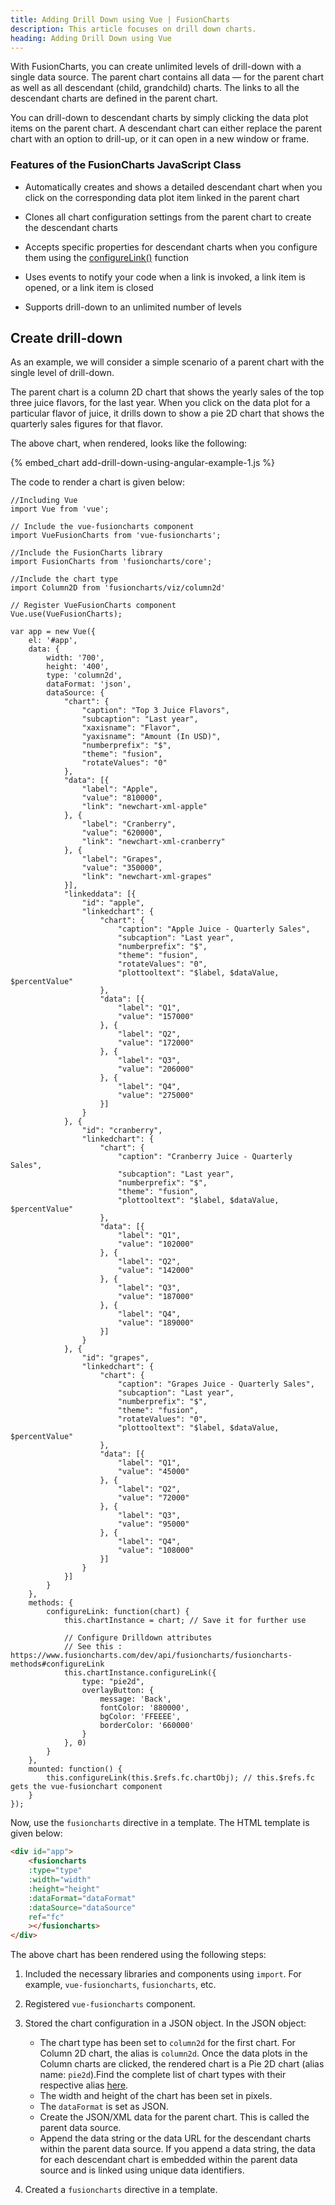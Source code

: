 ```yaml
---
title: Adding Drill Down using Vue | FusionCharts
description: This article focuses on drill down charts.
heading: Adding Drill Down using Vue
---
```


With FusionCharts, you can create unlimited levels of drill-down with a single data source. The parent chart contains all data — for the parent chart as well as all descendant (child, grandchild) charts. The links to all the descendant charts are defined in the parent chart.

You can drill-down to descendant charts by simply clicking the data plot items on the parent chart. A descendant chart can either replace the parent chart with an option to drill-up, or it can open in a new window or frame.

### Features of the FusionCharts JavaScript Class

* Automatically creates and shows a detailed descendant chart when you click on the corresponding data plot item linked in the parent chart

* Clones all chart configuration settings from the parent chart to create the descendant charts

* Accepts specific properties for descendant charts when you configure them using the [configureLink()](https://www.fusioncharts.com/dev/api/fusioncharts/fusioncharts-methods#configurelink) function

* Uses events to notify your code when a link is invoked, a link item is opened, or a link item is closed

* Supports drill-down to an unlimited number of levels

## Create drill-down 

As an example, we will consider a simple scenario of a parent chart with the single level of drill-down.

The parent chart is a column 2D chart that shows the yearly sales of the top three juice flavors, for the last year. When you click on the data plot for a particular flavor of juice, it drills down to show a pie 2D chart that shows the quarterly sales figures for that flavor.

The above chart, when rendered, looks like the following:

{% embed_chart add-drill-down-using-angular-example-1.js %}

The code to render a chart is given below:

```
//Including Vue
import Vue from 'vue';

// Include the vue-fusioncharts component
import VueFusionCharts from 'vue-fusioncharts';

//Include the FusionCharts library
import FusionCharts from 'fusioncharts/core';

//Include the chart type
import Column2D from 'fusioncharts/viz/column2d'

// Register VueFusionCharts component
Vue.use(VueFusionCharts);

var app = new Vue({
    el: '#app',
    data: {
        width: '700',
        height: '400',
        type: 'column2d',
        dataFormat: 'json',
        dataSource: {
            "chart": {
                "caption": "Top 3 Juice Flavors",
                "subcaption": "Last year",
                "xaxisname": "Flavor",
                "yaxisname": "Amount (In USD)",
                "numberprefix": "$",
                "theme": "fusion",
                "rotateValues": "0"
            },
            "data": [{
                "label": "Apple",
                "value": "810000",
                "link": "newchart-xml-apple"
            }, {
                "label": "Cranberry",
                "value": "620000",
                "link": "newchart-xml-cranberry"
            }, {
                "label": "Grapes",
                "value": "350000",
                "link": "newchart-xml-grapes"
            }],
            "linkeddata": [{
                "id": "apple",
                "linkedchart": {
                    "chart": {
                        "caption": "Apple Juice - Quarterly Sales",
                        "subcaption": "Last year",
                        "numberprefix": "$",
                        "theme": "fusion",
                        "rotateValues": "0",
                        "plottooltext": "$label, $dataValue,  $percentValue"
                    },
                    "data": [{
                        "label": "Q1",
                        "value": "157000"
                    }, {
                        "label": "Q2",
                        "value": "172000"
                    }, {
                        "label": "Q3",
                        "value": "206000"
                    }, {
                        "label": "Q4",
                        "value": "275000"
                    }]
                }
            }, {
                "id": "cranberry",
                "linkedchart": {
                    "chart": {
                        "caption": "Cranberry Juice - Quarterly Sales",
                        "subcaption": "Last year",
                        "numberprefix": "$",
                        "theme": "fusion",
                        "plottooltext": "$label, $dataValue,  $percentValue"
                    },
                    "data": [{
                        "label": "Q1",
                        "value": "102000"
                    }, {
                        "label": "Q2",
                        "value": "142000"
                    }, {
                        "label": "Q3",
                        "value": "187000"
                    }, {
                        "label": "Q4",
                        "value": "189000"
                    }]
                }
            }, {
                "id": "grapes",
                "linkedchart": {
                    "chart": {
                        "caption": "Grapes Juice - Quarterly Sales",
                        "subcaption": "Last year",
                        "numberprefix": "$",
                        "theme": "fusion",
                        "rotateValues": "0",
                        "plottooltext": "$label, $dataValue,  $percentValue"
                    },
                    "data": [{
                        "label": "Q1",
                        "value": "45000"
                    }, {
                        "label": "Q2",
                        "value": "72000"
                    }, {
                        "label": "Q3",
                        "value": "95000"
                    }, {
                        "label": "Q4",
                        "value": "108000"
                    }]
                }
            }]
        }
    },
    methods: {
        configureLink: function(chart) {
            this.chartInstance = chart; // Save it for further use

            // Configure Drilldown attributes 
            // See this : https://www.fusioncharts.com/dev/api/fusioncharts/fusioncharts-methods#configureLink
            this.chartInstance.configureLink({
                type: "pie2d",
                overlayButton: {
                    message: 'Back',
                    fontColor: '880000',
                    bgColor: 'FFEEEE',
                    borderColor: '660000'
                }
            }, 0)
        }
    },
    mounted: function() {
        this.configureLink(this.$refs.fc.chartObj); // this.$refs.fc gets the vue-fusionchart component
    }
});
```

Now, use the `fusioncharts` directive in a template. The HTML template is given below:

```html
<div id="app">
    <fusioncharts
    :type="type"
    :width="width"
    :height="height"
    :dataFormat="dataFormat"
    :dataSource="dataSource"
    ref="fc"
    ></fusioncharts>
</div>
```

The above chart has been rendered using the following steps:

1. Included the necessary libraries and components using `import`. For example, `vue-fusioncharts`, `fusioncharts`, etc.

2. Registered `vue-fusioncharts` component.

3. Stored the chart configuration in a JSON object. In the JSON object:
    * The chart type has been set to `column2d` for the first chart. For Column 2D chart, the alias is `column2d`. Once the data plots in the Column charts are clicked, the rendered chart is a Pie 2D chart (alias name: `pie2d`).Find the complete list of chart types with their respective alias [here](https://www.fusioncharts.com/dev/chart-guide/list-of-charts).
    * The width and height of the chart has been set in pixels. 
    * The `dataFormat` is set as JSON.
    * Create the JSON/XML data for the parent chart. This is called the parent data source.
    * Append the data string or the data URL for the descendant charts within the parent data source. If you append a data string, the data for each descendant chart is embedded within the parent data source and is linked using unique data identifiers.

4. Created a `fusioncharts` directive in a template.